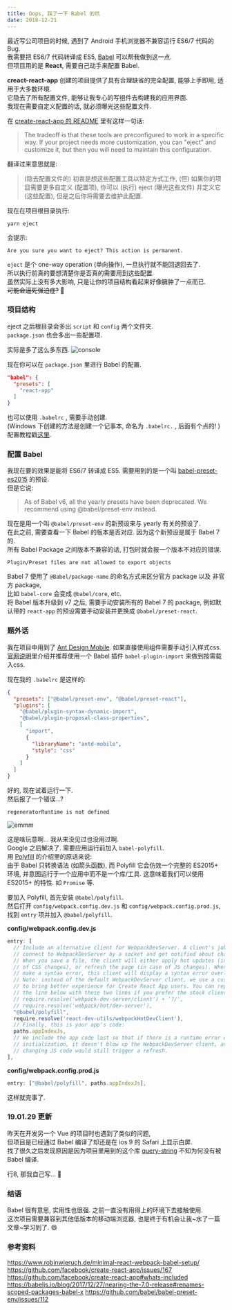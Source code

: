 ```yaml
---
title: Oops, 踩了一下 Babel 的坑
date: 2018-12-21
---
```




最近写公司项目的时候, 遇到了 Android 手机浏览器不兼容运行 ES6/7 代码的 Bug.<br>
我需要把 ES6/7 代码转译成 ES5, [Babel](https://babeljs.io/) 可以帮我做到这一点.<br>
但项目用的是 **React**, 需要自己动手来配置 Babel.

**creact-react-app** 创建的项目提供了具有合理缺省的完全配置, 能够上手即用, 适用于大多数环境. <br>
它隐去了所有配置文件, 能够让我专心的写组件去构建我的应用界面.<br>
我现在需要自定义配置的话, 就必须曝光这些配置文件. 

在 [create-react-app 的 README](https://github.com/facebook/create-react-app#whats-included) 里有这样一句话:
> The tradeoff is that these tools are preconfigured to work in a specific way. If your project needs more customization, you can "eject" and customize it, but then you will need to maintain this configuration.

翻译过来意思就是:
> (隐去配置文件的) 初衷是想这些配置工具以特定方式工作, (但) 如果你的项目需要更多自定义 (配置项), 你可以 (执行) eject (曝光这些文件) 并定义它 (这些配置), 但是之后你将需要去维护此配置.

现在在项目根目录执行:
```shell
yarn eject
```
会提示:
```shell
Are you sure you want to eject? This action is permanent.
```
`eject` 是个 one-way operation (单向操作), 一旦执行就不能回退回去了. <br>
所以执行前真的要想清楚你是否真的需要用到这些配置. <br>
虽然实际上没有多大影响, 只是让你的项目结构看起来好像臃肿了一点而已.<br>
~~可能会逼死强迫症?~~ :tongue:



### 项目结构

eject 之后根目录会多出 `script` 和 `config` 两个文件夹.<br>
`package.json` 也会多出一些配置项.

实际是多了这么多东西.
![console](https://i.loli.net/2019/12/05/3iLJqopA7fRx1wz.png)

现在你可以在 `package.json` 里进行 Babel 的配置.
```json
"babel": {
  "presets": [
    "react-app"
  ]
}
```
也可以使用 `.babelrc` , 需要手动创建. <br>
(Windows 下创建的方法是创建一个记事本, 命名为 `.babelrc.` , 后面有个点的! )<br>
配置教程戳[这里](https://babeljs.io/docs/en/config-files/).



### 配置 Babel

我现在要的效果是能将 ES6/7 转译成 ES5. 需要用到的是一个叫 [babel-preset-es2015](https://babeljs.io/docs/en/babel-preset-es2015/) 的预设. <br>
但是它说:

> As of Babel v6, all the yearly presets have been deprecated. We recommend using @babel/preset-env instead.

现在是用一个叫 `@babel/preset-env` 的新预设来与 yearly 有关的预设了.<br>
在此之前, 需要查看一下 Babel 的版本是否对应. 因为这个新预设是属于 Babel 7 的.<br>
所有 Babel Package 之间版本不兼容的话, 打包时就会报一个版本不对应的错误.

```shell
Plugin/Preset files are not allowed to export objects
```
Babel 7 使用了 `@Babel/package-name` 的命名方式来区分官方 package 以及 非官方 package, <br>
比如 `babel-core` 会变成 `@babel/core`, etc.<br>
将 Babel 版本升级到 v7 之后, 需要手动安装所有的 Babel 7 的 package, 例如默认带的 `react-app` 的预设需要手动安装并更换成 `@babel/preset-react`.



### 题外话

我在项目中用到了 [Ant Design Mobile](https://mobile.ant.design/). 如果直接使用组件需要手动引入样式css. [官网说明](https://mobile.ant.design/docs/react/introduce#Use-modularized-antd-mobile)里介绍并推荐使用一个 Babel 插件 `babel-plugin-import` 来做到按需载入css.

现在我的 `.babelrc` 是这样的:
```json
{
  "presets": ["@babel/preset-env", "@babel/preset-react"],
  "plugins": [
    "@babel/plugin-syntax-dynamic-import",
    "@babel/plugin-proposal-class-properties",
    [
      "import",
      {
        "libraryName": "antd-mobile",
        "style": "css"
      }
    ]
  ]
}
```

好的, 现在试着运行一下.<br>
然后报了一个错误...?

```shell
regeneratorRuntime is not defined
```
![emmm](https://i.loli.net/2019/12/05/4rTY2IoDVkK5LeQ.png) 

这是啥玩意啊... 我从来没见过也没用过啊.<br>
Google 之后解决了. 需要应用运行前加入 `babel-polyfill`.<br>
用 [Polyfill](https://babeljs.io/docs/en/babel-polyfill/) 的介绍里的原话来说: <br>
由于 Babel 只转换语法 (如箭头函数), 而 Polyfill 它会仿效一个完整的 ES2015+ 环境, 并意图运行于一个应用中而不是一个库/工具. 这意味着我们可以使用 ES2015+ 的特性. 如 `Promise` 等.

要加入 Polyfill, 首先安装 `@babel/polyfill`.<br>
然后打开 `config/webpack.config.dev.js` 和 `config/webpack.config.prod.js`, <br>
找到 `entry` 项并加入 `@babel/polyfill`.

**config/webpack.config.dev.js**
```javascript
entry: [
  // Include an alternative client for WebpackDevServer. A client's job is to
  // connect to WebpackDevServer by a socket and get notified about changes.
  // When you save a file, the client will either apply hot updates (in case
  // of CSS changes), or refresh the page (in case of JS changes). When you
  // make a syntax error, this client will display a syntax error overlay.
  // Note: instead of the default WebpackDevServer client, we use a custom one
  // to bring better experience for Create React App users. You can replace
  // the line below with these two lines if you prefer the stock client:
  // require.resolve('webpack-dev-server/client') + '?/',
  // require.resolve('webpack/hot/dev-server'),
  "@babel/polyfill",
  require.resolve('react-dev-utils/webpackHotDevClient'),
  // Finally, this is your app's code:
  paths.appIndexJs,
  // We include the app code last so that if there is a runtime error during
  // initialization, it doesn't blow up the WebpackDevServer client, and
  // changing JS code would still trigger a refresh.
],
```

**config/webpack.config.prod.js**
```javascript
entry: ["@babel/polyfill", paths.appIndexJs],
```
这样就完事了. 



### 19.01.29 更新

昨天在开发另一个 Vue 的项目时也遇到了类似的问题, <br>
但项目是已经通过 Babel 编译了却还是在 ios 9 的 Safari 上显示白屏. <br>
找了很久之后发现原因是因为项目里用到的这个库 [query-string](https://github.com/sindresorhus/query-string) 不知为何没有被 Babel 编译. 

行8, 那我自己写... 🙂



### 结语

Babel 很有意思, 实用性也很强. 之前一直没有用得上的环境下去接触使用.<br>
这次项目需要兼容到其他低版本的移动端浏览器, 也是终于有机会让我~水了一篇文章~学习到了. :smile:



### 参考资料

https://www.robinwieruch.de/minimal-react-webpack-babel-setup/
https://github.com/facebook/create-react-app/issues/167
https://github.com/facebook/create-react-app#whats-included
https://babeljs.io/blog/2017/12/27/nearing-the-7.0-release#renames-scoped-packages-babel-x
https://github.com/babel/babel-preset-env/issues/112
